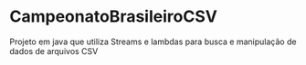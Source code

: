 # CampeonatoBrasileiroCSV
Projeto em java que utiliza Streams e lambdas para busca e manipulação de dados de arquivos CSV
